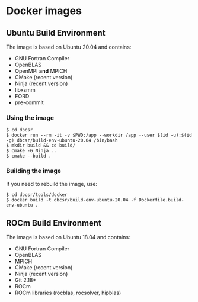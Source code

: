 # Docker images

## Ubuntu Build Environment

The image is based on Ubuntu 20.04 and contains:

* GNU Fortran Compiler
* OpenBLAS
* OpenMPI **and** MPICH
* CMake (recent version)
* Ninja (recent version)
* libxsmm
* FORD
* pre-commit

### Using the image

```console
$ cd dbcsr
$ docker run --rm -it -v $PWD:/app --workdir /app --user $(id -u):$(id -g) dbcsr/build-env-ubuntu-20.04 /bin/bash
$ mkdir build && cd build/
$ cmake -G Ninja ..
$ cmake --build .
```

### Building the image

If you need to rebuild the image, use:

```console
$ cd dbcsr/tools/docker
$ docker build -t dbcsr/build-env-ubuntu-20.04 -f Dockerfile.build-env-ubuntu .
```

## ROCm Build Environment

The image is based on Ubuntu 18.04 and contains:

* GNU Fortran Compiler
* OpenBLAS
* MPICH
* CMake (recent version)
* Ninja (recent version)
* Git 2.18+
* ROCm
* ROCm libraries (rocblas, rocsolver, hipblas)

